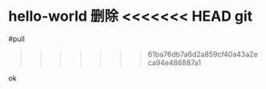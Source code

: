 ﻿hello-world
删除
<<<<<<< HEAD
git
=======
#pull
>>>>>>> 61ba76db7a6d2a859cf40a43a2eca94e486887a1

ok
